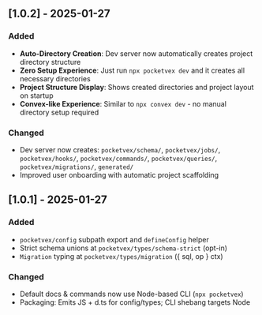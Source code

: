 ## [1.0.2] - 2025-01-27

### Added
- **Auto-Directory Creation**: Dev server now automatically creates project directory structure
- **Zero Setup Experience**: Just run `npx pocketvex dev` and it creates all necessary directories
- **Project Structure Display**: Shows created directories and project layout on startup
- **Convex-like Experience**: Similar to `npx convex dev` - no manual directory setup required

### Changed
- Dev server now creates: `pocketvex/schema/`, `pocketvex/jobs/`, `pocketvex/hooks/`, `pocketvex/commands/`, `pocketvex/queries/`, `pocketvex/migrations/`, `generated/`
- Improved user onboarding with automatic project scaffolding

## [1.0.1] - 2025-01-27

### Added
- `pocketvex/config` subpath export and `defineConfig` helper
- Strict schema unions at `pocketvex/types/schema-strict` (opt-in)
- `Migration` typing at `pocketvex/types/migration` ({ sql, op } ctx)

### Changed
- Default docs & commands now use Node-based CLI (`npx pocketvex`)
- Packaging: Emits JS + d.ts for config/types; CLI shebang targets Node

